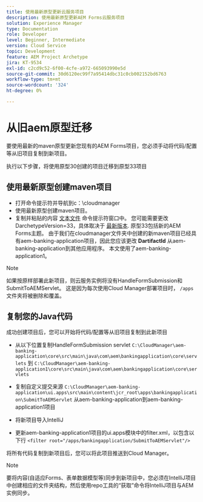 ```yaml
---
title: 使用最新原型更新云服务项目
description: 使用最新原型更新AEM Forms云服务项目
solution: Experience Manager
type: Documentation
role: Developer
level: Beginner, Intermediate
version: Cloud Service
topic: Development
feature: AEM Project Archetype
jira: KT-9534
exl-id: c2cd9c52-6f00-4cfe-a972-665093990e5d
source-git-commit: 30d6120ec99f7a95414dbc31c0cb002152bd6763
workflow-type: tm+mt
source-wordcount: '324'
ht-degree: 0%

---
```


# 从旧aem原型迁移

要使用最新的maven原型更新您现有的AEM Forms项目，您必须手动将代码/配置等从旧项目复制到新项目。

执行以下步骤，将使用原型30创建的项目迁移到原型33项目

## 使用最新原型创建maven项目

* 打开命令提示符并导航到c：\cloudmanager
* 使用最新原型创建maven项目。
* 复制并粘贴的内容 [文本文件](assets/creating-maven-project.txt) 命令提示符窗口中。 您可能需要更改DarchetypeVersion=33，具体取决于 [最新版本](https://github.com/adobe/aem-project-archetype/releases). 原型33包括新的AEM Forms主题。
由于我们在cloudmanager文件夹中创建的新maven项目已经具有aem-banking-application项目，因此您应该更改 **DartifactId** 从aem-banking-application到其他应用程序。 本文使用了aem-banking-application1。

>[!NOTE]
>
>如果按原样部署此新项目，则云服务实例将没有HandleFormSubmission和SubmitToAEMServlet。 这是因为每次使用Cloud Manager部署项目时， `/apps` 文件夹将被删除和覆盖。

## 复制您的Java代码

成功创建项目后，您可以开始将代码/配置等从旧项目复制到此新项目

* 从以下位置复制HandleFormSubmission servlet ```C:\CloudManager\aem-banking-application\core\src\main\java\com\aem\bankingapplication\core\servlets```
到
  ```C:\CloudManager\aem-banking-application1\core\src\main\java\com\aem\bankingapplication\core\servlets```

* 复制自定义提交来源
  ```C:\CloudManager\aem-banking-application\ui.apps\src\main\content\jcr_root\apps\bankingapplication\SubmitToAEMServlet``` 从aem-banking-application到aem-banking-application1项目

* 将新项目导入IntelliJ

* 更新aem-banking-application1项目的ui.apps模块中的filter.xml，以包含以下行
  ```<filter root="/apps/bankingapplication/SubmitToAEMServlet"/>```

将所有代码复制到新项目后，您可以将此项目推送到Cloud Manager。

>[!NOTE]
>
>要将内容(自适应Forms、表单数据模型等)同步到新项目中，您必须在IntelliJ项目中创建相应的文件夹结构，然后使用repo工具的“获取”命令将IntelliJ项目与AEM实例同步。
